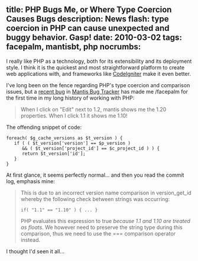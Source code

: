 title: PHP Bugs Me, or Where Type Coercion Causes Bugs
description: News flash: type coercion in PHP can cause unexpected and buggy behavior.  Gasp!
date: 2010-03-02
tags: facepalm, mantisbt, php
nocrumbs:
---
I really like PHP as a technology, both for its extensibility and its deployment
style. I think it is the quickest and most straightforward platform to create
web applications with, and frameworks like [CodeIgniter](http://codeigniter.com/)
make it even better.

I've long been on the fence regarding PHP's type coercion and comparison issues,
but a [recent bug][php-type-1] in [Mantis Bug Tracker][php-type-2] has made me
/facepalm for the first time in my long history of working with PHP:

> When I click on "Edit" next to 1.2, mantis shows me the 1.20 properties.
> When I click 1.1 it shows me 1.10!

The offending snippet of code:

	foreach( $g_cache_versions as $t_version ) {
	   if ( ( $t_version['version'] == $p_version )
		  && ( $t_version['project_id'] == $c_project_id ) ) {
		  return $t_version['id'];
	   }
	}

At first glance, it seems perfectly normal... and then you read the commit log,
emphasis mine:

> This is due to an incorrect version name comparison in version_get_id whereby
the following check between strings was occurring:
>
> <code>if( "1.1" == "1.10" ) { ... }</code>
>
> PHP evaluates this expression to true *because 1.1 and 1.10 are treated as
floats*. We however need to preserve the string type during this comparison,
thus we need to use the === comparison operator instead.

I thought I'd seen it all...

[php-type-1]: http://www.mantisbt.org/bugs/view.php?id=11571
[php-type-2]: http://www.mantisbt.org

